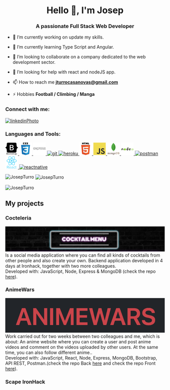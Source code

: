 
 <h1 align="center">Hello 👋, I'm Josep</h1>
<h3 align="center">A passionate Full Stack Web Developer</h3>



- 🔭 I’m currently working on update my skills.

- 🌱 I’m currently learning Type Script and Angular. 

- 👯 I’m looking to collaborate on a company dedicated to the web development sector.

- 🤔 I’m looking for help with react and nodeJS app.

- 📫 How to reach me **jturrocasanovas@gmail.com**

- ⚡ Hobbies **Football / Climbing / Manga**

<h3 align="left">Connect with me:</h3>
<p align="left">
<a href="https://www.linkedin.com/in/josepturrócasanovas/" target="blank"><img align="center" src="https://raw.githubusercontent.com/rahuldkjain/github-profile-readme-generator/master/src/images/icons/Social/linked-in-alt.svg" alt="linkedinPhoto" height="30" width="40" /></a>
</p>

<h3 align="left">Languages and Tools:</h3>

<p align="left"> <a href="https://getbootstrap.com" target="_blank" rel="noreferrer"> <img src="https://raw.githubusercontent.com/devicons/devicon/master/icons/bootstrap/bootstrap-plain-wordmark.svg" alt="bootstrap" width="40" height="40"/> </a> <a href="https://www.w3schools.com/css/" target="_blank" rel="noreferrer"> <img src="https://raw.githubusercontent.com/devicons/devicon/master/icons/css3/css3-original-wordmark.svg" alt="css3" width="40" height="40"/> </a> <a href="https://expressjs.com" target="_blank" rel="noreferrer"> <img src="https://raw.githubusercontent.com/devicons/devicon/master/icons/express/express-original-wordmark.svg" alt="express" width="40" height="40"/> </a> <a href="https://git-scm.com/" target="_blank" rel="noreferrer"> <img src="https://www.vectorlogo.zone/logos/git-scm/git-scm-icon.svg" alt="git" width="40" height="40"/> </a> <a href="https://heroku.com" target="_blank" rel="noreferrer"> <img src="https://www.vectorlogo.zone/logos/heroku/heroku-icon.svg" alt="heroku" width="40" height="40"/> </a> <a href="https://www.w3.org/html/" target="_blank" rel="noreferrer"> <img src="https://raw.githubusercontent.com/devicons/devicon/master/icons/html5/html5-original-wordmark.svg" alt="html5" width="40" height="40"/> </a> <a href="https://developer.mozilla.org/en-US/docs/Web/JavaScript" target="_blank" rel="noreferrer"> <img src="https://raw.githubusercontent.com/devicons/devicon/master/icons/javascript/javascript-original.svg" alt="javascript" width="40" height="40"/> </a> <a href="https://www.mongodb.com/" target="_blank" rel="noreferrer"> <img src="https://raw.githubusercontent.com/devicons/devicon/master/icons/mongodb/mongodb-original-wordmark.svg" alt="mongodb" width="40" height="40"/> </a> <a href="https://nodejs.org" target="_blank" rel="noreferrer"> <img src="https://raw.githubusercontent.com/devicons/devicon/master/icons/nodejs/nodejs-original-wordmark.svg" alt="nodejs" width="40" height="40"/> </a> <a href="https://postman.com" target="_blank" rel="noreferrer"> <img src="https://www.vectorlogo.zone/logos/getpostman/getpostman-icon.svg" alt="postman" width="40" height="40"/> </a> <a href="https://reactjs.org/" target="_blank" rel="noreferrer"> <img src="https://raw.githubusercontent.com/devicons/devicon/master/icons/react/react-original-wordmark.svg" alt="react" width="40" height="40"/> </a> <a href="https://reactnative.dev/" target="_blank" rel="noreferrer"> <img src="https://reactnative.dev/img/header_logo.svg" alt="reactnative" width="40" height="40"/> </a> </p>

<p><img align="left" src="https://github-readme-stats.vercel.app/api/top-langs?username=JosepTurro&show_icons=true&locale=en&layout=compact" alt="JosepTurro" /></p>

<p>&nbsp;<img align="center" src="https://github-readme-stats.vercel.app/api?username=JosepTurro&show_icons=true&locale=en" alt="JosepTurro" /></p>

<p><img align="center" src="https://github-readme-streak-stats.herokuapp.com/?user=JosepTurro&" alt="JosepTurro" /></p>

## My projects

### Cocteleria

<a href="https://colorful-twill-deer.cyclic.app/" target="_blank"><img src="https://raw.githubusercontent.com/PmplCode/pmplcode/master/pictures/cocteleria.png" alt="Cocteleria" /></a><br />
Is a social media application where you can find all kinds of cocktails from other people and also create your own. Backend application developed in 4 days at Ironhack, together with two more colleagues.<br />
Developed with: JavaScript, Node, Express & MongoDB (check the repo <a href="https://github.com/AndreaAlarcon99/Proyecto-de-BackEnd/tree/main/cocteleria">here</a>).

### AnimeWars

<img src="https://raw.githubusercontent.com/JosepTurro/JosepTurro/main/pictures/animeWarsPH.png" alt ="AnimeWars" /> </a><br />
Work carried out for two weeks between two colleagues and me, which is about: An anime website where you can create a user and post anime videos and comment on the videos uploaded by other users. At the same time, you can also follow different anime..<br />
Developed with: JavaScript, React, Node, Express, MongoDB, Bootstrap, API REST, Postman.(check the repo Back <a href="https://github.com/JordiMartinezDev/AnimeWars-Back">here</a> and check the repo Front <a href="https://github.com/JordiMartinezDev/AnimeWars-Front">here</a>).

### Scape IronHack

 
